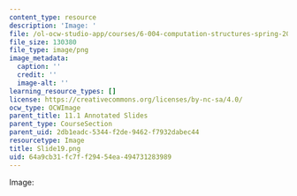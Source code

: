```yaml
---
content_type: resource
description: 'Image: '
file: /ol-ocw-studio-app/courses/6-004-computation-structures-spring-2017/64a9cb31fc7ff29454ea494731283989_Slide19.png
file_size: 130380
file_type: image/png
image_metadata:
  caption: ''
  credit: ''
  image-alt: ''
learning_resource_types: []
license: https://creativecommons.org/licenses/by-nc-sa/4.0/
ocw_type: OCWImage
parent_title: 11.1 Annotated Slides
parent_type: CourseSection
parent_uid: 2db1eadc-5344-f2de-9462-f7932dabec44
resourcetype: Image
title: Slide19.png
uid: 64a9cb31-fc7f-f294-54ea-494731283989
---
```

Image: 